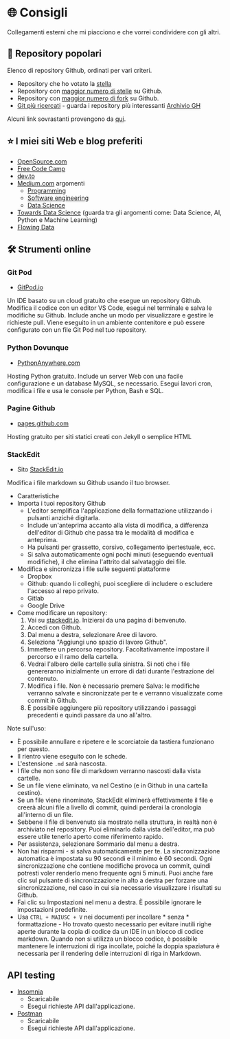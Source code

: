 # 🌐 Consigli

Collegamenti esterni che mi piacciono e che vorrei condividere con gli altri.

## 🤩 Repository popolari

Elenco di repository Github, ordinati per vari criteri.

- Repository che ho votato la [stella](https://github.com/MichaelCurrin?tab=stars) 
- Repository con [maggior numero di stelle](https://github.com/search?q=stars%3A%3E100&s=stars&type=Repositories) su Github.
- Repository con [maggior numero di fork](https://github.com/search?o=desc&q=stars:%3E1&s=forks&type=Repositories) su Github.
- [Git più ricercati](http://gitmostwanted.com/) - guarda i repository più interessanti [Archivio GH](https://www.gharchive.org/)

Alcuni link sovrastanti provengono da [qui](https://stackoverflow.com/questions/19855552/how-to-find-out-the-most-popular-repositories-on-github).

## ⭐ I miei siti Web e blog preferiti

- [OpenSource.com](https://opensource.com)
- [Free Code Camp](http://freeCodeCamp.org)
- [dev.to](https://dev.to)
- [Medium.com](https://medium.com) argomenti
    - [Programming](https://medium.com/topic/programming)
    - [Software engineering](https://medium.com/topic/software-engineering)
    - [Data Science](https://medium.com/topic/data-science)
- [Towards Data Science](https://towardsdatascience.com/) (guarda tra gli argomenti come: Data Science, AI, Python e Machine Learning)
- [Flowing Data](https://flowingdata.com)

## 🛠 Strumenti online 

### Git Pod

- [GitPod.io](https://gitpod.io) 

Un IDE basato su un cloud gratuito che esegue un repository Github. Modifica il codice con un editor VS Code, esegui nel terminale e salva le modifiche su Github. Include anche un modo per visualizzare e gestire le richieste pull. Viene eseguito in un ambiente contenitore e può essere configurato con un file Git Pod nel tuo repository.

### Python Dovunque

- [PythonAnywhere.com](https://pythonanywhere.com)

Hosting Python gratuito. Include un server Web con una facile configurazione e un database MySQL, se necessario. Esegui lavori cron, modifica i file e usa le console per Python, Bash e SQL.

### Pagine Github 

- [pages.github.com](https://pages.github.com/)

Hosting gratuito per siti statici creati con Jekyll o semplice HTML

### StackEdit

- Sito [StackEdit.io](https://stackedit.io/)

Modifica i file markdown su Github usando il tuo browser.

- Caratteristiche
- Importa i tuoi repository Github
	- L'editor semplifica l'applicazione della formattazione utilizzando i pulsanti anziché digitarla.
	- Include un'anteprima accanto alla vista di modifica, a differenza dell'editor di Github che passa tra le modalità di modifica e anteprima.
	- Ha pulsanti per grassetto, corsivo, collegamento ipertestuale, ecc.
	- Si salva automaticamente ogni pochi minuti (eseguendo eventuali modifiche), il che elimina l'attrito dal salvataggio dei file.
- Modifica e sincronizza i file sulle seguenti piattaforme
	- Dropbox
	- Github: quando li colleghi, puoi scegliere di includere o escludere l'accesso al repo privato.
	- Gitlab
	- Google Drive
- Come modificare un repository:
	1. Vai su [stackedit.io](https://stackedit.io/). Inizierai da una pagina di benvenuto.
	2. Accedi con Github.
	3. Dal menu a destra, selezionare Aree di lavoro.
	4. Seleziona "Aggiungi uno spazio di lavoro Github".
	5. Immettere un percorso repository. Facoltativamente impostare il percorso e il ramo della cartella.
	6. Vedrai l'albero delle cartelle sulla sinistra. Si noti che i file genereranno inizialmente un errore di dati durante l'estrazione del contenuto.
	7. Modifica i file. Non è necessario premere Salva: le modifiche verranno salvate e sincronizzate per te e verranno visualizzate come commit in Github.
	8. È possibile aggiungere più repository utilizzando i passaggi precedenti e quindi passare da uno all'altro.

Note sull'uso:

- È possibile annullare e ripetere e le scorciatoie da tastiera funzionano per questo.
- Il rientro viene eseguito con le schede.
- L'estensione `.md` sarà nascosta.
- I file che non sono file di markdown verranno nascosti dalla vista cartelle.
- Se un file viene eliminato, va nel Cestino (e in Github in una cartella cestino).
- Se un file viene rinominato, StackEdit eliminerà effettivamente il file e creerà alcuni file a livello di commit, quindi perderai la cronologia all'interno di un file.
- Sebbene il file di benvenuto sia mostrato nella struttura, in realtà non è archiviato nel repository. Puoi eliminarlo dalla vista dell'editor, ma può essere utile tenerlo aperto come riferimento rapido.
- Per assistenza, selezionare Sommario dal menu a destra.
- Non hai risparmi - si salva automaticamente per te. La sincronizzazione automatica è impostata su 90 secondi e il minimo è 60 secondi. Ogni sincronizzazione che contiene modifiche provoca un commit, quindi potresti voler renderlo meno frequente ogni 5 minuti. Puoi anche fare clic sul pulsante di sincronizzazione in alto a destra per forzare una sincronizzazione, nel caso in cui sia necessario visualizzare i risultati su Github.
- Fai clic su Impostazioni nel menu a destra. È possibile ignorare le impostazioni predefinite.
- Usa `CTRL + MAIUSC + V` nei documenti per incollare * senza * formattazione - Ho trovato questo necessario per evitare inutili righe aperte durante la copia di codice da un IDE in un blocco di codice markdown. Quando non si utilizza un blocco codice, è possibile mantenere le interruzioni di riga incollate, poiché la doppia spaziatura è necessaria per il rendering delle interruzioni di riga in Markdown.

## API testing


- [Insomnia](https://insomnia.rest/)
	- Scaricabile
	- Esegui richieste API dall'applicazione.
- [Postman](https://www.postman.com/)
	- Scaricabile
	- Esegui richieste API dall'applicazione.
